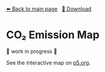 <!-- Header -->
[⬅️ Back to main page](https://github.com/JonasKoenig/CodeOnMyMind) &nbsp;
[💾 Download](https://minhaskamal.github.io/DownGit/#/home?url=https:%2F%2Fgithub.com%2FJonasKoenig%2FCodeOnMyMind%2Ftree%2Fmaster%2Fprojects%2Fmap)

# CO₂ Emission Map

🚧 work in progress 🚧

See the interactive map on [p5.org](https://editor.p5js.org/JonasKoenig/present/a-Mm0SVzN).
